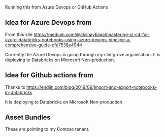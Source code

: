 Running this from Azure Devops or GitHub Actions
## Idea for Azure Devops from 
From this site https://medium.com/@akshaybagal/mastering-ci-cd-for-azure-databricks-notebooks-using-azure-devops-pipeline-a-comprehensive-guide-cfe7538e4944

Currently the Azure Devops is going through my clintgrove organisation. It is deploying to Databricks on Microsoft Non-production. 

## Idea for Github actions from 
Thanks to https://endjin.com/blog/2019/09/import-and-export-notebooks-in-databricks

 It is deploying to Databricks on Microsoft Non-production. 

 ## Asset Bundles
 These are pointing to my Contoso tenant.